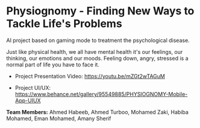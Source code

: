 # Physiognomy - Finding New Ways to Tackle Life's Problems

AI project based on gaming mode to treatment the psychological disease. 

Just like physical health, we all have mental health it's our feelings, our thinking, our emotions and our moods. 
Feeling down, angry, stressed is a normal part of life you have to face it.

- Project Presentation Video: https://youtu.be/mZGt2wTAGuM

 - Project UI/UX: https://www.behance.net/gallery/95549885/PHYSIOGNOMY-Mobile-App-UIUX

**Team Members:** Ahmed Habeeb, Ahmed Turboo, Mohamed Zaki, Habiba Mohamed, Eman Mohamed, Amany Sherif

